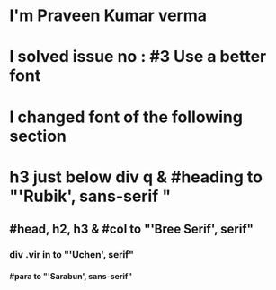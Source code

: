 # I'm Praveen Kumar verma

# I solved issue no : #3 Use a better font

# I changed font of the following section

# h3 just below div q & #heading to "'Rubik', sans-serif "

## #head, h2, h3 & #col to  "'Bree Serif', serif"

### div .vir in to "'Uchen', serif"

#### #para to "'Sarabun', sans-serif"


